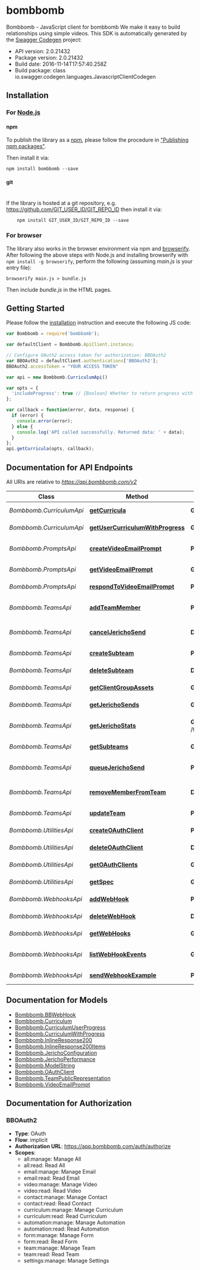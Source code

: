 # bombbomb

Bombbomb - JavaScript client for bombbomb
We make it easy to build relationships using simple videos.
This SDK is automatically generated by the [Swagger Codegen](https://github.com/swagger-api/swagger-codegen) project:

- API version: 2.0.21432
- Package version: 2.0.21432
- Build date: 2016-11-14T17:57:40.258Z
- Build package: class io.swagger.codegen.languages.JavascriptClientCodegen

## Installation

### For [Node.js](https://nodejs.org/)

#### npm

To publish the library as a [npm](https://www.npmjs.com/),
please follow the procedure in ["Publishing npm packages"](https://docs.npmjs.com/getting-started/publishing-npm-packages).

Then install it via:

```shell
npm install bombbomb --save
```

#### git
#
If the library is hosted at a git repository, e.g.
https://github.com/GIT_USER_ID/GIT_REPO_ID
then install it via:

```shell
    npm install GIT_USER_ID/GIT_REPO_ID --save
```

### For browser

The library also works in the browser environment via npm and [browserify](http://browserify.org/). After following
the above steps with Node.js and installing browserify with `npm install -g browserify`,
perform the following (assuming *main.js* is your entry file):

```shell
browserify main.js > bundle.js
```

Then include *bundle.js* in the HTML pages.

## Getting Started

Please follow the [installation](#installation) instruction and execute the following JS code:

```javascript
var Bombbomb = require('bombbomb');

var defaultClient = Bombbomb.ApiClient.instance;

// Configure OAuth2 access token for authorization: BBOAuth2
var BBOAuth2 = defaultClient.authentications['BBOAuth2'];
BBOAuth2.accessToken = "YOUR ACCESS TOKEN"

var api = new Bombbomb.CurriculumApi()

var opts = { 
  'includeProgress': true // {Boolean} Whether to return progress with the curriculum.
};

var callback = function(error, data, response) {
  if (error) {
    console.error(error);
  } else {
    console.log('API called successfully. Returned data: ' + data);
  }
};
api.getCurricula(opts, callback);

```

## Documentation for API Endpoints

All URIs are relative to *https://api.bombbomb.com/v2*

Class | Method | HTTP request | Description
------------ | ------------- | ------------- | -------------
*Bombbomb.CurriculumApi* | [**getCurricula**](docs/CurriculumApi.md#getCurricula) | **GET** /curricula/ | Get Curricula
*Bombbomb.CurriculumApi* | [**getUserCurriculumWithProgress**](docs/CurriculumApi.md#getUserCurriculumWithProgress) | **GET** /curriculum/getForUserWithProgress | Get Detailed For User
*Bombbomb.PromptsApi* | [**createVideoEmailPrompt**](docs/PromptsApi.md#createVideoEmailPrompt) | **POST** /prompt | Prompts user to send a video
*Bombbomb.PromptsApi* | [**getVideoEmailPrompt**](docs/PromptsApi.md#getVideoEmailPrompt) | **GET** /prompt/{id} | Gets a prompt
*Bombbomb.PromptsApi* | [**respondToVideoEmailPrompt**](docs/PromptsApi.md#respondToVideoEmailPrompt) | **POST** /prompt/{id}/response | Respond to a prompt
*Bombbomb.TeamsApi* | [**addTeamMember**](docs/TeamsApi.md#addTeamMember) | **POST** /team/{teamId}/member | Add Member to Team
*Bombbomb.TeamsApi* | [**cancelJerichoSend**](docs/TeamsApi.md#cancelJerichoSend) | **DELETE** /team/{teamId}/jericho/{jerichoId} | Cancel a Jericho Send
*Bombbomb.TeamsApi* | [**createSubteam**](docs/TeamsApi.md#createSubteam) | **POST** /team/{teamId}/subteam | Add a Subteam
*Bombbomb.TeamsApi* | [**deleteSubteam**](docs/TeamsApi.md#deleteSubteam) | **DELETE** /team/{teamId}/subteam | Delete Subteam
*Bombbomb.TeamsApi* | [**getClientGroupAssets**](docs/TeamsApi.md#getClientGroupAssets) | **GET** /team/assets/ | Lists team assets
*Bombbomb.TeamsApi* | [**getJerichoSends**](docs/TeamsApi.md#getJerichoSends) | **GET** /team/{teamId}/jericho | List Jericho Sends
*Bombbomb.TeamsApi* | [**getJerichoStats**](docs/TeamsApi.md#getJerichoStats) | **GET** /team/{teamId}/jericho/{jerichoId}/performance | Gets Jericho performance statistics
*Bombbomb.TeamsApi* | [**getSubteams**](docs/TeamsApi.md#getSubteams) | **GET** /team/{teamId}/subteam | List Subteams
*Bombbomb.TeamsApi* | [**queueJerichoSend**](docs/TeamsApi.md#queueJerichoSend) | **POST** /team/{teamId}/jericho | Creates a Jericho send.
*Bombbomb.TeamsApi* | [**removeMemberFromTeam**](docs/TeamsApi.md#removeMemberFromTeam) | **DELETE** /team/{teamId}/member/{userId} | Remove Member from Team
*Bombbomb.TeamsApi* | [**updateTeam**](docs/TeamsApi.md#updateTeam) | **POST** /team/{teamId} | Update a team
*Bombbomb.UtilitiesApi* | [**createOAuthClient**](docs/UtilitiesApi.md#createOAuthClient) | **POST** /oauthclient | Create an OAuth Client
*Bombbomb.UtilitiesApi* | [**deleteOAuthClient**](docs/UtilitiesApi.md#deleteOAuthClient) | **DELETE** /oauthclient/{id} | Delete an OAuth Client
*Bombbomb.UtilitiesApi* | [**getOAuthClients**](docs/UtilitiesApi.md#getOAuthClients) | **GET** /oauthclient | Lists OAuth Clients
*Bombbomb.UtilitiesApi* | [**getSpec**](docs/UtilitiesApi.md#getSpec) | **GET** /spec | Describes this api
*Bombbomb.WebhooksApi* | [**addWebHook**](docs/WebhooksApi.md#addWebHook) | **POST** /webhook | Add Webhook
*Bombbomb.WebhooksApi* | [**deleteWebHook**](docs/WebhooksApi.md#deleteWebHook) | **DELETE** /webhook/{hookId} | Deletes Webhook
*Bombbomb.WebhooksApi* | [**getWebHooks**](docs/WebhooksApi.md#getWebHooks) | **GET** /webhook/ | Lists Webhooks
*Bombbomb.WebhooksApi* | [**listWebHookEvents**](docs/WebhooksApi.md#listWebHookEvents) | **GET** /webhook/events | Describe WebHook Events
*Bombbomb.WebhooksApi* | [**sendWebhookExample**](docs/WebhooksApi.md#sendWebhookExample) | **POST** /webhook/test | Sends test Webhook


## Documentation for Models

 - [Bombbomb.BBWebHook](docs/BBWebHook.md)
 - [Bombbomb.Curriculum](docs/Curriculum.md)
 - [Bombbomb.CurriculumUserProgress](docs/CurriculumUserProgress.md)
 - [Bombbomb.CurriculumWithProgress](docs/CurriculumWithProgress.md)
 - [Bombbomb.InlineResponse200](docs/InlineResponse200.md)
 - [Bombbomb.InlineResponse200Items](docs/InlineResponse200Items.md)
 - [Bombbomb.JerichoConfiguration](docs/JerichoConfiguration.md)
 - [Bombbomb.JerichoPerformance](docs/JerichoPerformance.md)
 - [Bombbomb.ModelString](docs/ModelString.md)
 - [Bombbomb.OAuthClient](docs/OAuthClient.md)
 - [Bombbomb.TeamPublicRepresentation](docs/TeamPublicRepresentation.md)
 - [Bombbomb.VideoEmailPrompt](docs/VideoEmailPrompt.md)


## Documentation for Authorization


### BBOAuth2

- **Type**: OAuth
- **Flow**: implicit
- **Authorization URL**: https://app.bombbomb.com/auth/authorize
- **Scopes**: 
  - all:manage: Manage All
  - all:read: Read All
  - email:manage: Manage Email
  - email:read: Read Email
  - video:manage: Manage Video
  - video:read: Read Video
  - contact:manage: Manage Contact
  - contact:read: Read Contact
  - curriculum:manage: Manage Curriculum
  - curriculum:read: Read Curriculum
  - automation:manage: Manage Automation
  - automation:read: Read Automation
  - form:manage: Manage Form
  - form:read: Read Form
  - team:manage: Manage Team
  - team:read: Read Team
  - settings:manage: Manage Settings

